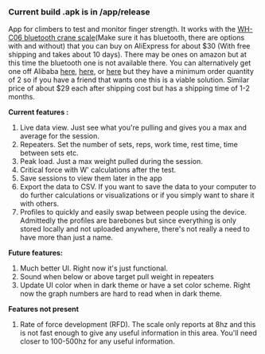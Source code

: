 ### Current build .apk is in /app/release
App for climbers to test and monitor finger strength. It works with the [WH-C06 bluetooth crane scale](https://www.aliexpress.us/item/3256806312872948.html)(Make sure it has bluetooth, there are options with and without) that you can buy on AliExpress for about $30 (With free shipping and takes about 10 days). There may be ones on amazon but at this time the bluetooth one is not available there. You can alternatively get one off Alibaba [here](https://www.alibaba.com/product-detail/Smart-WH-C06-Digital-Electronic-Hanging_1601242156410.html), [here](https://www.alibaba.com/product-detail/USB-Rechargeable-WH-C06-300KG-Electronic_1601242039585.html), or [here](https://www.alibaba.com/product-detail/Weiheng-WH-C06-Blue-Tooth-Industrial_1601242025682.html) but they have a minimum order quantity of 2 so if you have a friend that wants one this is a viable solution. Similar price of about $29 each after shipping cost but has a shipping time of 1-2 months.

**Current features :**
  1. Live data view. Just see what you're pulling and gives you a max and average for the session.
  2. Repeaters. Set the number of sets, reps, work time, rest time, time between sets etc.
  3. Peak load. Just a max weight pulled during the session.
  4. Critical force with W' calculations after the test.
  5. Save sessions to view them later in the app
  6. Export the data to CSV. If you want to save the data to your computer to do further calculations or visualizations or if you simply want to share it with others.
  7. Profiles to quickly and easily swap between people using the device. Admittedly the profiles are barebones but since everything is only stored locally and not uploaded anywhere, there's not really a need to have more than just a name.

**Future features:**
  1. Much better UI. Right now it's just functional.
  2. Sound when below or above target pull weight in repeaters
  3. Update UI color when in dark theme or have a set color scheme. Right now the graph numbers are hard to read when in dark theme.

**Features not present**
  1. Rate of force development (RFD). The scale only reports at 8hz and this is not fast enough to give any useful information in this area. You'll need closer to 100-500hz for any useful information.

